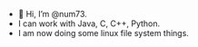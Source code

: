 - 👋 Hi, I’m @num73.
- I can work with Java, C, C++, Python.
- I am now doing some linux file system things.
